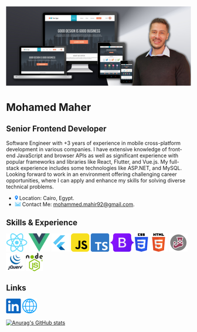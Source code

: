 ![Senior Frontend Developer](https://github.com/m-mahir/m-mahir/blob/8e01a6838b1021617768d672f699b1c8c0aed6be/Profile36.jpg)

# Mohamed Maher
## Senior Frontend Developer

Software Engineer with +3 years of experience in mobile cross-platform development in various companies. I have extensive knowledge of front-end JavaScript and browser APIs as well as significant experience with popular frameworks and libraries like React, Flutter, and Vue.js. My full-stack experience includes some technologies like ASP.NET, and MySQL.
Looking forward to work in an environment offering challenging career opportunities, where I can apply and enhance my skills for solving diverse technical problems.

- <img src='https://github.com/m-mahir/m-mahir/blob/e39e3aa30d6af65fe3c491b1f32a7116e5090af7/location.png' height='12' > Location: Cairo, Egypt.
- <img src='https://github.com/m-mahir/m-mahir/blob/e39e3aa30d6af65fe3c491b1f32a7116e5090af7/email.png' height='12' > Contact Me: mohammed.mahir92@gmail.com.

## Skills & Experience

[<img src="https://github.com/m-mahir/m-mahir/blob/8d47637862696a9c1f7408568c8f63656d9e2647/react.png" height="50" />](https://reactjs.org/) [<img src="https://github.com/m-mahir/m-mahir/blob/9e67de2dd425ca86d46b8f79ae4c67f7b00dc19a/vue.png" height="50" />](https://vuejs.org/) [<img src="https://github.com/m-mahir/m-mahir/blob/90059cefa9e558779ea438eb19da9949f5e87378/flutter.jpg" height="50" />](https://flutter.dev/) [<img src="https://github.com/m-mahir/m-mahir/blob/9e67de2dd425ca86d46b8f79ae4c67f7b00dc19a/javascript.png" height="50" />](https://www.javascript.com/) [<img src="https://github.com/m-mahir/m-mahir/blob/9e67de2dd425ca86d46b8f79ae4c67f7b00dc19a/Typescript.png" height="50" />](https://www.typescriptlang.org/) [<img src="https://github.com/m-mahir/m-mahir/blob/9e67de2dd425ca86d46b8f79ae4c67f7b00dc19a/Bootstrap.png" height="50" />](https://getbootstrap.com/) [<img src="https://github.com/m-mahir/m-mahir/blob/9e67de2dd425ca86d46b8f79ae4c67f7b00dc19a/CSS3.png" height="50" />](https://developer.mozilla.org/en-US/docs/Web/CSS) [<img src="https://github.com/m-mahir/m-mahir/blob/9e67de2dd425ca86d46b8f79ae4c67f7b00dc19a/html.png" height="50" />](https://developer.mozilla.org/en-US/docs/Web/HTML) [<img src="https://github.com/m-mahir/m-mahir/blob/9e67de2dd425ca86d46b8f79ae4c67f7b00dc19a/jest.jpg" height="50" />](https://jestjs.io/) [<img src="https://github.com/m-mahir/m-mahir/blob/9e67de2dd425ca86d46b8f79ae4c67f7b00dc19a/jquery.png" height="50" />](https://jquery.com/) [<img src="https://github.com/m-mahir/m-mahir/blob/9e67de2dd425ca86d46b8f79ae4c67f7b00dc19a/nodejs.png" height="50" />](https://nodejs.org/en/)

## Links
[<img src="https://github.com/m-mahir/m-mahir/blob/2249bcd09736c8e24b2923a4ea68127b011dcd17/linkedin.png" height="40" alt="linkedin" />](https://www.linkedin.com/in/m-mahir/)
[<img src="https://github.com/m-mahir/m-mahir/blob/2249bcd09736c8e24b2923a4ea68127b011dcd17/site.png" height="40" alt="website" />](https://www.m-mahir.ml/)

[![Anurag's GitHub stats](https://github-readme-stats.vercel.app/api?username=m-mahir)](https://github.com/anuraghazra/github-readme-stats)
